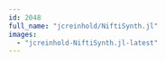 ```yaml
---
id: 2048
full_name: "jcreinhold/NiftiSynth.jl"
images: 
  - "jcreinhold-NiftiSynth.jl-latest"
---
```

